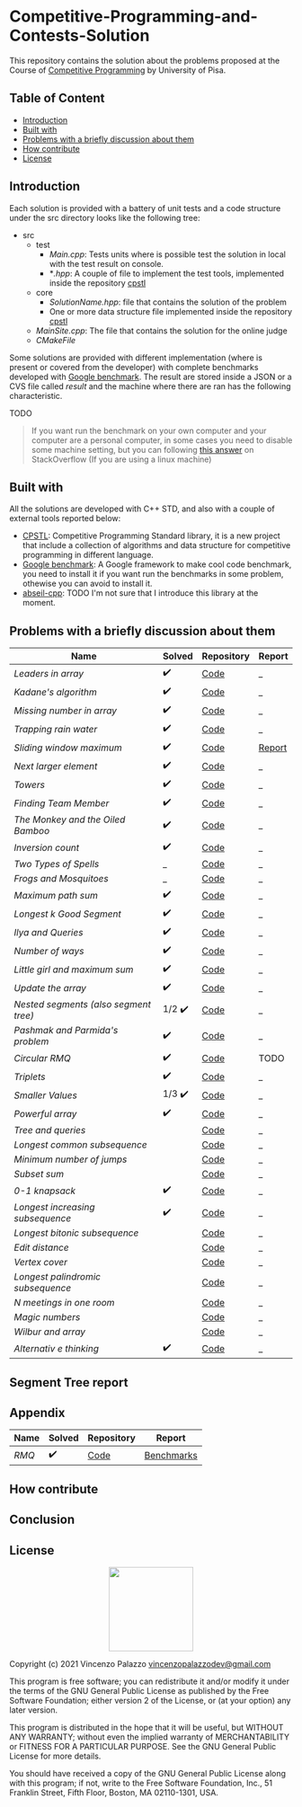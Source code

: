 # Competitive-Programming-and-Contests-Solution

This repository contains the solution about the problems proposed at the Course of [Competitive Programming](https://github.com/rossanoventurini/CompetitiveProgramming)
by University of Pisa.

## Table of Content

- [Introduction](https://github.com/vincenzopalazzo/Competitive-Programming-and-Contests-VP-Solution#introduction)
- [Built with](https://github.com/vincenzopalazzo/Competitive-Programming-and-Contests-VP-Solution#built-with)
- [Problems with a briefly discussion about them](https://github.com/vincenzopalazzo/Competitive-Programming-and-Contests-VP-Solution#problems-with-a-briefly-discussion-about-them)
- [How contribute](https://github.com/vincenzopalazzo/Competitive-Programming-and-Contests-VP-Solution#how-contribute)
- [License](https://github.com/vincenzopalazzo/Competitive-Programming-and-Contests-VP-Solution#license)

## Introduction

Each solution is provided with a battery of unit tests and a code structure under the src directory looks like the following tree:

- src
    - test
      - *Main.cpp*: Tests units where is possible test the solution in local with the test result on console.
      - **.hpp*: A couple of file to implement the test tools, implemented inside the repository [cpstl]()
    - core
      - *SolutionName.hpp*: file that contains the solution of the problem
      - One or more data structure file implemented inside the repository [cpstl]()
    - *MainSite.cpp*: The file that contains the solution for the online judge
    - *CMakeFile*

Some solutions are provided with different implementation (where is present or covered from the developer) with complete benchmarks developed with [Google benchmark](https://github.com/google/benchmark).
The result are stored inside a JSON or a CVS file called *result* and the machine where there are ran has the following characteristic.

TODO

> If you want run the benchmark on your own computer and your computer are a personal computer, in some cases you need to disable some machine setting, but you can following 
[this answer](https://stackoverflow.com/a/48110959/10854225) on StackOverflow (If you are using a linux machine) 

## Built with

All the solutions are developed with C++ STD, and also with a couple of external tools reported below:

- [CPSTL](): Competitive Programming Standard library, it is a new project that include a collection of algorithms and data structure for competitive programming in different language.
- [Google benchmark](): A Google framework to make cool code benchmark, you need to install it if you want run the benchmarks in some problem, othewise you can avoid to install it.
- [abseil-cpp](https://github.com/abseil/abseil-cpp): TODO I'm not sure that I introduce this library at the moment.

## Problems with a briefly discussion about them

Name | Solved | Repository | Report |
--- | --- | --- | --- | 
*Leaders in array* | :heavy_check_mark: | [Code](https://vincenzopalazzo.github.io/Competitive-Programming-and-Contests-VP-SolutionLeadersInArray) | _ |
*Kadane's algorithm* | :heavy_check_mark: | [Code](https://vincenzopalazzo.github.io/Competitive-Programming-and-Contests-VP-Solution/KadanesAlgorithm) | _ |
*Missing number in array* | :heavy_check_mark: | [Code](https://vincenzopalazzo.github.io/Competitive-Programming-and-Contests-VP-Solution/MissingNumberInArray) | _ |
*Trapping rain water* | :heavy_check_mark: | [Code](https://vincenzopalazzo.github.io/Competitive-Programming-and-Contests-VP-Solution/TrappingRainWater) | _ |
*Sliding window maximum* | :heavy_check_mark: | [Code](https://vincenzopalazzo.github.io/Competitive-Programming-and-Contests-VP-Solution/SlidingWindowMaximum) | [Report](https://vincenzopalazzo.github.io/Competitive-Programming-and-Contests-VP-Solution/SlidingWindowMaximum/benchmark/docs) |
*Next larger element* | :heavy_check_mark: | [Code](https://vincenzopalazzo.github.io/Competitive-Programming-and-Contests-VP-Solution/NextLargerElement) | _ |
*Towers* | :heavy_check_mark: | [Code](https://vincenzopalazzo.github.io/Competitive-Programming-and-Contests-VP-Solution/NextLargerElement) | _ |
*Finding Team Member* | :heavy_check_mark: | [Code](https://vincenzopalazzo.github.io/Competitive-Programming-and-Contests-VP-Solution/FindingTeamMember) | _ |
*The Monkey and the Oiled Bamboo* | :heavy_check_mark:  | [Code](https://vincenzopalazzo.github.io/Competitive-Programming-and-Contests-VP-Solution/MonkeyAndBamboo) | _ |
*Inversion count* | :heavy_check_mark: | [Code](https://vincenzopalazzo.github.io/Competitive-Programming-and-Contests-VP-Solution/InversionCounting) | _ |
*Two Types of Spells* | _ | [Code]() | _ |
*Frogs and Mosquitoes* | _ | [Code]() | _ |
*Maximum path sum* | :heavy_check_mark: | [Code](https://vincenzopalazzo.github.io/Competitive-Programming-and-Contests-VP-Solution/MaximumPathSumBetween2LeafNodes) | _ |
*Longest k Good Segment* | :heavy_check_mark: | [Code](https://vincenzopalazzo.github.io/Competitive-Programming-and-Contests-VP-Solution/LongestkGoodSegment) | _ |
*Ilya and Queries* | :heavy_check_mark: | [Code](https://vincenzopalazzo.github.io/Competitive-Programming-and-Contests-VP-Solution/IlyaAndQueries) | _ |
*Number of ways* | :heavy_check_mark: | [Code](https://vincenzopalazzo.github.io/Competitive-Programming-and-Contests-VP-Solution/NumberOfWays) | _ |
*Little girl and maximum sum* | :heavy_check_mark: | [Code](https://vincenzopalazzo.github.io/Competitive-Programming-and-Contests-VP-Solution/LittleGirlandMaximumSum) | _ |
*Update the array* | :heavy_check_mark: | [Code](https://vincenzopalazzo.github.io/Competitive-Programming-and-Contests-VP-Solution/UpdateTheArray) | _ |
*Nested segments (also segment tree)* | 1/2 :heavy_check_mark: | [Code](https://vincenzopalazzo.github.io/Competitive-Programming-and-Contests-VP-Solution/NestedSegments) | _ |
*Pashmak and Parmida's problem* | :heavy_check_mark: | [Code](https://vincenzopalazzo.github.io/Competitive-Programming-and-Contests-VP-Solution/PashmakAndParmida) | _ |
*Circular RMQ* | :heavy_check_mark: | [Code](https://vincenzopalazzo.github.io/Competitive-Programming-and-Contests-VP-Solution/CircularRMQ) | TODO |
*Triplets* | :heavy_check_mark: | [Code](https://vincenzopalazzo.github.io/Competitive-Programming-and-Contests-VP-Solution/Triplets) | _ |
*Smaller Values* | 1/3 :heavy_check_mark: | [Code](https://vincenzopalazzo.github.io/Competitive-Programming-and-Contests-VP-Solution/SmallerValues) | _ |
*Powerful array* | :heavy_check_mark: | [Code](https://vincenzopalazzo.github.io/Competitive-Programming-and-Contests-VP-Solution/PowerfulArray) | _ |
*Tree and queries* | | [Code](https://vincenzopalazzo.github.io/Competitive-Programming-and-Contests-VP-Solution/) | _ |
*Longest common subsequence* | | [Code](https://vincenzopalazzo.github.io/Competitive-Programming-and-Contests-VP-Solution/) | _ |
*Minimum number of jumps* | | [Code](https://vincenzopalazzo.github.io/Competitive-Programming-and-Contests-VP-Solution/) | _ |
*Subset sum* | | [Code](https://vincenzopalazzo.github.io/Competitive-Programming-and-Contests-VP-Solution/) | _ |
*0-1 knapsack* | :heavy_check_mark: | [Code](https://vincenzopalazzo.github.io/Competitive-Programming-and-Contests-VP-Solution/01knapsack) | _ |
*Longest increasing subsequence* | :heavy_check_mark: | [Code](https://vincenzopalazzo.github.io/Competitive-Programming-and-Contests-VP-Solution/LongestIncreasingSubsequence) | _ |
*Longest bitonic subsequence* | | [Code](https://vincenzopalazzo.github.io/Competitive-Programming-and-Contests-VP-Solution/) | _ |
*Edit distance* | | [Code](https://vincenzopalazzo.github.io/Competitive-Programming-and-Contests-VP-Solution/) | _ |
*Vertex cover* | | [Code](https://vincenzopalazzo.github.io/Competitive-Programming-and-Contests-VP-Solution/) | _ |
*Longest palindromic subsequence* | | [Code](https://vincenzopalazzo.github.io/Competitive-Programming-and-Contests-VP-Solution/) | _ |
*N meetings in one room* | | [Code](https://vincenzopalazzo.github.io/Competitive-Programming-and-Contests-VP-Solution/) | _ |
*Magic numbers* | | [Code](https://vincenzopalazzo.github.io/Competitive-Programming-and-Contests-VP-Solution/) | _ |
*Wilbur and array* | | [Code](https://vincenzopalazzo.github.io/Competitive-Programming-and-Contests-VP-Solution/) | _ |
*Alternativ e thinking* | :heavy_check_mark: | [Code](https://vincenzopalazzo.github.io/Competitive-Programming-and-Contests-VP-Solution/AlternativeThinking) | _ |

## Segment Tree report

## Appendix

Name | Solved | Repository | Report |
--- | --- | --- | --- | 
*RMQ* | :heavy_check_mark: | [Code](https://vincenzopalazzo.github.io/Competitive-Programming-and-Contests-VP-Solution/Appendix/report_experiment/RMQ) | [Benchmarks](https://vincenzopalazzo.github.io/Competitive-Programming-and-Contests-VP-Solution/Appendix/report_experiment/RMQ/benchmark/results/RMQ_benchmark) |

## How contribute

## Conclusion

## License

<div align="center">
  <img src="https://opensource.org/files/osi_keyhole_300X300_90ppi_0.png" width="150" height="150"/>
</div>

Copyright (c) 2021 Vincenzo Palazzo vincenzopalazzodev@gmail.com

This program is free software; you can redistribute it and/or
modify it under the terms of the GNU General Public License
as published by the Free Software Foundation; either version 2
of the License, or (at your option) any later version.
 
This program is distributed in the hope that it will be useful,
but WITHOUT ANY WARRANTY; without even the implied warranty of
MERCHANTABILITY or FITNESS FOR A PARTICULAR PURPOSE.  See the
GNU General Public License for more details.

You should have received a copy of the GNU General Public License
along with this program; if not, write to the Free Software
Foundation, Inc., 51 Franklin Street, Fifth Floor, Boston, MA  02110-1301, USA.
